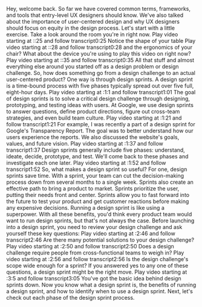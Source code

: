 Hey, welcome back. So far we have covered common terms, frameworks, and tools that entry-level UX designers should know. We've also talked about the importance of user-centered design and why UX designers should focus on equity in the design process. Let's start with a little exercise. Take a look around the room you're in right now.
Play video starting at ::25 and follow transcript0:25
Notice the shape of your table
Play video starting at ::28 and follow transcript0:28
and the ergonomics of your chair? What about the device you're using to play this video on right now?
Play video starting at ::35 and follow transcript0:35
All that stuff and almost everything else around you started off as a design problem or design challenge. So, how does something go from a design challenge to an actual user-centered product? One way is through design sprints. A design sprint is a time-bound process with five phases typically spread out over five full, eight-hour days.
Play video starting at :1:1 and follow transcript1:01
The goal of design sprints is to solve a critical design challenge through designing, prototyping, and testing ideas with users. At Google, we use design sprints to answer questions, define product directions, figure out cross-team strategies, and even build team culture.
Play video starting at :1:21 and follow transcript1:21
For example, I was recently a part of a design sprint for Google's Transparency Report. The goal was to better understand how our users experience the reports. We also discussed the website's goals, values, and future vision.
Play video starting at :1:37 and follow transcript1:37
Design sprints generally include five phases: understand, ideate, decide, prototype, and test. We'll come back to these phases and investigate each one later.
Play video starting at :1:52 and follow transcript1:52
So, what makes a design sprint so useful? For one, design sprints save time. With a sprint, your team can cut the decision-making process down from several months to a single week. Sprints also create an effective path to bring a product to market. Sprints prioritize the user, putting their needs front and center. Sprints allow you to fast forward into the future to test your product and get customer reactions before making any expensive decisions. Running a design sprint is like using a superpower. With all these benefits, you'd think every product team would want to run design sprints, but that's not always the case. Before launching into a design sprint, you need to review your design challenge and ask yourself these key questions:
Play video starting at :2:46 and follow transcript2:46
Are there many potential solutions to your design challenge?
Play video starting at :2:50 and follow transcript2:50
Does a design challenge require people from cross-functional teams to weigh in?
Play video starting at :2:56 and follow transcript2:56
Is the design challenge's scope wide enough for a sprint? If you answered yes to any one of these questions, a design sprint might be the right move.
Play video starting at :3:5 and follow transcript3:05
You've got the basic idea behind design sprints down. Now you know what a design sprint is, the benefits of running a design sprint, and how to identify when to use a design sprint. Next, let's check out each phase of the design sprint process.